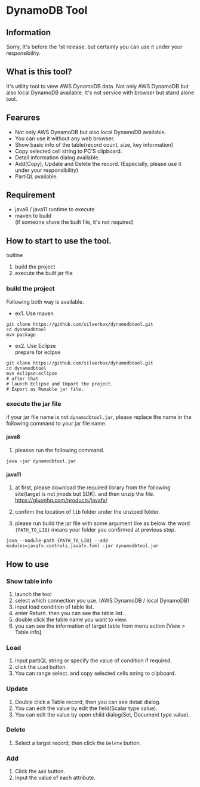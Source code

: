 # DynamoDB Tool

## Information

Sorry, It's before the 1st release. but certainly you can use it under your responsibility.

## What is this tool?

It's utility tool to view AWS DynamoDB data.
Not only AWS DynamoDB but also local DynamoDB available. It's not service with browser but stand alone tool.

## Fearures

- Not only AWS DynamoDB but also local DynamoDB available.
- You can use it without any web browser.
- Show basic info of the table(record count, size, key information)
- Copy selected cell string to PC'S clipboard.
- Detail information dialog available.
- Add(Copy), Update and Delete the record. (Especially, please use it under your responsibility)
- PartiQL available.

## Requirement

- java8 / java11 runtime to execute
- maven to build  
(if someone share the built file, it's not required)

## How to start to use the tool.

outline

1. build the project
2. execute the built jar file

### build the project

Following both way is available.

 - ex1. Use maven

```
git clone https://github.com/silverbox/dynamodbtool.git
cd dynamodbtool
mvn package
```

 - ex2. Use Eclipse  
prepare for eclpse

 ```
git clone https://github.com/silverbox/dynamodbtool.git
cd dynamodbtool
mvn eclipse:eclipse
# after that
# launch Eclipse and Import the project.
# Export as Runable jar file.
 ```

### execute the jar file

if your jar file name is not ```dynamodbtool.jar```, please replace the name in the following command to your jar file name.

#### java8

1. pleasse run the following command.

```
java -jar dynamodbtool.jar
```

#### java11

1. at first, please download the required library from the following site(target is not jmods but SDK). and then unzip the file.  
https://gluonhq.com/products/javafx/

2. confirm the location of ```lib``` folder under the unziped folder.

3. please run build the jar file with some argument like as below. the word ```{PATH_TO_LIB}``` means your folder you confirmed at previous step.

```
java --module-path {PATH_TO_LIB} --add-modules=javafx.controls,javafx.fxml -jar dynamodbtool.jar
```

## How to use

### Show table info
1. launch the tool
1. select which connection you use. (AWS DynamoDB / local DynamoDB)
1. input load condition of table list.
1. enter Return. then you can see the table list.
1. double click the table name you want to view.
1. you can see the information of target table from menu action [View > Table info].

### Load
1. input partiQL string or specify the value of condition if required.
1. click the ```Load``` button.
1. You can range select. and copy selected cells string to clipboard.

### Update
1. Double click a Table record, then you can see detail dialog.
1. You can edit the value by edit the field(Scalar type value).
1. You can edit the value by open child dialog(Set, Document type value).

### Delete
1. Select a target record, then click the ```Delete``` button.

### Add
1. Click the ```Add``` button.
1. Input the value of each attribute.